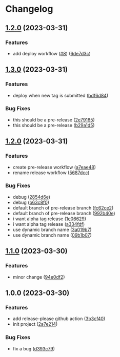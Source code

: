 # Changelog

## [1.2.0](https://github.com/lamhq/release-demo/compare/v1.1.0...v1.2.0) (2023-03-31)


### Features

* add deploy workflow ([#8](https://github.com/lamhq/release-demo/issues/8)) ([6de7d3c](https://github.com/lamhq/release-demo/commit/6de7d3cf4c8e44304fc2b64ec50784ed0de27463))

## [1.3.0](https://github.com/lamhq/release-demo/compare/v1.2.0...v1.3.0) (2023-03-31)


### Features

* deploy when new tag is submitted ([bdf6d84](https://github.com/lamhq/release-demo/commit/bdf6d840620ce94b433e3ed502d1e8509beec29a))


### Bug Fixes

* this should be a pre-release ([2e79165](https://github.com/lamhq/release-demo/commit/2e79165fd78d807acfa151f962c89cbd20e37e30))
* this should be a pre-release ([b29a1d5](https://github.com/lamhq/release-demo/commit/b29a1d54d88a850fb66c9cc6ba767d548cbe4843))

## [1.2.0](https://github.com/lamhq/release-demo/compare/v1.1.0...v1.2.0) (2023-03-31)


### Features

* create pre-release workflow ([a7eae48](https://github.com/lamhq/release-demo/commit/a7eae4834a5b3cc221ba086ded9760aaee7388d5))
* rename release workflow ([5687dcc](https://github.com/lamhq/release-demo/commit/5687dccbf7f84cf6ff4cbde990997a9353871ac9))


### Bug Fixes

* debug ([2854d6e](https://github.com/lamhq/release-demo/commit/2854d6e628f9943038f98113b82b8b57ad8ec624))
* debug ([b63c8f0](https://github.com/lamhq/release-demo/commit/b63c8f034dc8b051cd51ea97100d9f2d55d98001))
* default branch of pre-release branch ([fc62ce2](https://github.com/lamhq/release-demo/commit/fc62ce298fa5972d82e8ffc870e49b286761a948))
* default branch of pre-release branch ([992b40e](https://github.com/lamhq/release-demo/commit/992b40eb60e8c79bc1476e5f320292f418eeb49a))
* i want alpha tag release ([1e06629](https://github.com/lamhq/release-demo/commit/1e066291cb31f5ce54b37ec76f9a061f3c726d05))
* i want alpha tag release ([a334fdf](https://github.com/lamhq/release-demo/commit/a334fdf67c5615992cf83b8398dcbaad28f00ecd))
* use dynamic branch name ([3a019b7](https://github.com/lamhq/release-demo/commit/3a019b7df3abcd894069f930e0bd094e24ec35b6))
* use dynamic branch name ([09b1b07](https://github.com/lamhq/release-demo/commit/09b1b07e0ca1776052ea2083db83e021e13b01bb))

## [1.1.0](https://github.com/lamhq/release-demo/compare/v1.0.0...v1.1.0) (2023-03-30)


### Features

* minor change ([94e0df2](https://github.com/lamhq/release-demo/commit/94e0df2a937497da0cc1fc56eb2129a001c32e8f))

## 1.0.0 (2023-03-30)


### Features

* add release-please github action ([3b3cf40](https://github.com/lamhq/release-demo/commit/3b3cf401c112b96a1ccb00d66f0f491b59f31b78))
* init project ([2a7e214](https://github.com/lamhq/release-demo/commit/2a7e214dedff2306bcbe987684311b7f0b040e78))


### Bug Fixes

* fix a bug ([d393c79](https://github.com/lamhq/release-demo/commit/d393c798d643809904b21e8ac2db789d83f2fd8f))

